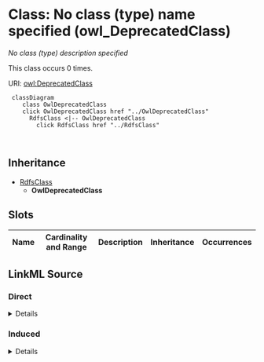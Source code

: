 

# Class: No class (type) name specified (owl_DeprecatedClass)


_No class (type) description specified_






This class occurs 0 times.


URI: [owl:DeprecatedClass](http://www.w3.org/2002/07/owl#DeprecatedClass)






```mermaid
 classDiagram
    class OwlDeprecatedClass
    click OwlDeprecatedClass href "../OwlDeprecatedClass"
      RdfsClass <|-- OwlDeprecatedClass
        click RdfsClass href "../RdfsClass"
      
      
```





## Inheritance
* [RdfsClass](../classes/RdfsClass.md)
    * **OwlDeprecatedClass**



## Slots

| Name | Cardinality and Range | Description | Inheritance | Occurrences |
| ---  | --- | --- | --- | --- |














## LinkML Source

<!-- TODO: investigate https://stackoverflow.com/questions/37606292/how-to-create-tabbed-code-blocks-in-mkdocs-or-sphinx -->

### Direct

<details>

```yaml
name: owl_DeprecatedClass
conforms_to: No schema conformance document specified
annotations:
  count:
    tag: count
    value: 0
description: No class (type) description specified
title: No class (type) name specified
from_schema: spatial-kg
rank: 1000
is_a: rdfs_Class
class_uri: owl:DeprecatedClass

```
</details>

### Induced

<details>

```yaml
name: owl_DeprecatedClass
conforms_to: No schema conformance document specified
annotations:
  count:
    tag: count
    value: 0
description: No class (type) description specified
title: No class (type) name specified
from_schema: spatial-kg
rank: 1000
is_a: rdfs_Class
class_uri: owl:DeprecatedClass

```
</details>